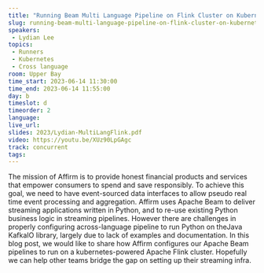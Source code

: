 ```yaml
---
title: "Running Beam Multi Language Pipeline on Flink Cluster on Kubernetes"
slug: running-beam-multi-language-pipeline-on-flink-cluster-on-kubernetes
speakers:
 - Lydian Lee
topics:
 - Runners
 - Kubernetes
 - Cross language
room: Upper Bay
time_start: 2023-06-14 11:30:00
time_end: 2023-06-14 11:55:00
day: b
timeslot: d
timeorder: 2
language: 
live_url: 
slides: 2023/Lydian-MultiLangFlink.pdf
video: https://youtu.be/XUz90LpGAgc
track: concurrent
tags:
---
```


The mission of Affirm is to provide honest financial products and services that empower consumers to spend and save responsibly. To achieve this goal, we need to have event-sourced data interfaces to allow pseudo real time event processing and aggregation. Affirm uses Apache Beam to deliver streaming applications written in Python, and to re-use existing Python business logic in streaming pipelines. However there are challenges in properly configuring across-language pipeline to run Python on theJava KafkaIO library, largely due to lack of examples and documentation. In this blog post, we would like to share how Affirm configures our Apache Beam pipelines to run on a kubernetes-powered Apache Flink cluster. Hopefully we can help other teams bridge the gap on setting up their streaming infra.